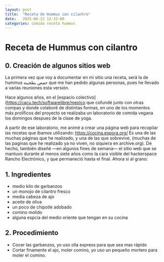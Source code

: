 ```yaml
---
layout: post
title:  "Receta de Hummus con cilantro"
date:   2025-06-22 12:32:00
categories: comida receta hummus
---
```


# Receta de Hummus con cilantro

## 0. Creación de algunos sitios web

La primera vez que voy a documentar en mi sitio una receta, será la de hummus حمص بطحينة que me han pedido algunas personas, pues he llevado a varias reuniones esta versión. 

Hace algunos años, en el [espacio colectivo](https://cacu.tech/softwarelibre/mexico
 que cofundé junto con otras compas y donde colaboré de distintas formas, en uno de los momentos más prolíficos del proyecto se realizaba un laboratorio de comida vegana los domingos despues de la clase de yoga.

A partir de ese laboratorio, me animé a crear una página web para recopilar las recetas que íbamos utilizando: https://cocina.espora.org/
Es una de las muchas páginas que he realizado, y una de las que sobrevive, (muchas de las paginas que he realizado ya no viven, no siquiera en archive.org). De hecho, también diseñé —en algunos fines de semana— el sitio web que se mantuvo durante al menos siete años como la cara visible del hackerspace Rancho Electrónico, y que permaneció hasta el final. Ahora si al grano:

## 1. Ingredientes

* medio kilo de garbanzos
* un monojo de cilantro fresco
* media cabeza de ajo
* aceite de oliva
* un poco de chipotle adobado
* comino molido
* alguna espcia del medio oriente que tengan en su cocina

## 2. Procedimiento

* Cocer las garbanzos, yo uso olla express para que sea mas rápido
* Cortar finamente el ajo, moler comino, yo uso un pequeño mortero para moler el comino.
  
